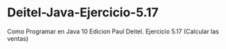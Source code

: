 # Deitel-Java-Ejercicio-5.17
Como Programar en Java 10 Edicion Paul Deitel. Ejercicio 5.17 (Calcular las ventas)
